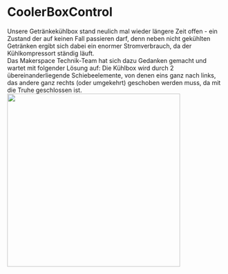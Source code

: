 # CoolerBoxControl
Unsere Getränkekühlbox stand neulich mal wieder längere Zeit offen - ein Zustand der auf keinen Fall passieren darf, denn neben nicht gekühlten Getränken ergibt sich dabei ein enormer Stromverbrauch, da der Kühlkompressort ständig läuft.
<br>
Das Makerspace Technik-Team hat sich dazu Gedanken gemacht und wartet mit folgender Lösung auf:
Die Kühlbox wird durch 2 übereinanderliegende Schiebeelemente, von denen eins ganz nach links, das andere ganz rechts (oder umgekehrt) geschoben werden muss, da mit die Truhe geschlossen ist.
<img src="https://github.com/user-attachments/assets/3b224a5f-eef6-48cb-ab57-e48e8039918d" width="400">

